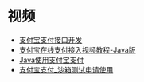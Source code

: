 


# 视频

* [支付宝支付接口开发](https://www.bilibili.com/video/av34048054?from=search&seid=17342721050082656120)
* [支付宝在线支付接入视频教程-Java版](https://www.bilibili.com/video/av39439872/?spm_id_from=333.788.videocard.0)
* [Java使用支付宝支付](https://www.bilibili.com/video/av69031818/?spm_id_from=333.788.videocard.5)
* [支付宝支付_沙箱测试申请使用](https://www.bilibili.com/video/av55428932/?spm_id_from=333.788.videocard.6)
